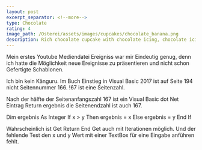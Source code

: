 ```yaml
---
layout: post
excerpt_separator: <!--more-->
type: Chocolate
rating: 4
image_path: /Osterei/assets/images/cupcakes/chocolate_banana.png
description: Rich chocolate cupcake with chocolate icing, chocolate icing in different colours.
---
```

Mein erstes Youtube Mediendatei Ereigniss war mir Eindeutig genug, denn ich hatte die Möglichkeit neue
Ereignisse zu präsentieren und nicht schon Gefertigte Schablonen.

Ich bin kein Känguru.
Im Buch Einstieg in Visual Basic 2017 ist auf Seite 194 nicht Seitennummer 166. !67 ist eine Seitenzahl.

Nach der hälfte der Seitenanfangszahl 167 ist ein Visual Basic dot Net Eintrag Return ergebnis
die Seitenendzahl ist auch 167.

Dim ergebnis As Integer
If x > y Then
  ergebnis = x
Else
  ergebnis = y
End If

Wahrscheinlich ist Get
                    Return
                   End Get
auch mit Iterationen möglich. Und der fehlende Test den x und y Wert mit einer TextBox für eine Eingabe anführen
fehlt.
